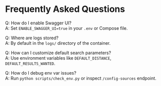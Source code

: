 # Frequently Asked Questions

Q: How do I enable Swagger UI?  
A: Set `ENABLE_SWAGGER_UI=true` in your `.env` or Compose file.

Q: Where are logs stored?  
A: By default in the `logs/` directory of the container.

Q: How can I customize default search parameters?  
A: Use environment variables like `DEFAULT_DISTANCE`, `DEFAULT_RESULTS_WANTED`.

Q: How do I debug env var issues?  
A: Run `python scripts/check_env.py` or inspect `/config-sources` endpoint.
